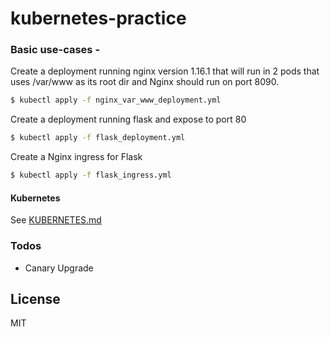 # kubernetes-practice

### Basic use-cases -

Create a deployment running nginx version 1.16.1 that will run in 2 pods that uses /var/www as its root dir and Nginx should run on port 8090.

```sh
$ kubectl apply -f nginx_var_www_deployment.yml
```


Create a deployment running flask and expose to port 80

```sh
$ kubectl apply -f flask_deployment.yml
```

Create a Nginx ingress for Flask

```sh
$ kubectl apply -f flask_ingress.yml
```

#### Kubernetes

See [KUBERNETES.md](https://kubernetes.io/docs/concepts/)


### Todos

 - Canary Upgrade

License
----

MIT
